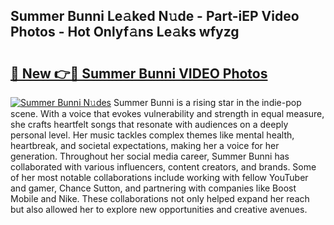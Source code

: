 ## Summer Bunni Le𝚊ked N𝚞de - Part-iEP Video Photos - Hot Onlyf𝚊ns Le𝚊ks wfyzg

# <h2><a href="http://ab45079.deff.icu/?id=Summer+Bunni">🔗 New 👉🔴 Summer Bunni VIDEO Photos</a></h2>

[![Summer Bunni N𝚞des](https://i.imgur.com/rIISA9y.gif)](http://ab45079.deff.icu/?id=Summer+Bunni)
Summer Bunni is a rising star in the indie-pop scene. With a voice that evokes vulnerability and strength in equal measure, she crafts heartfelt songs that resonate with audiences on a deeply personal level. Her music tackles complex themes like mental health, heartbreak, and societal expectations, making her a voice for her generation. Throughout her social media career, Summer Bunni has collaborated with various influencers, content creators, and brands. Some of her most notable collaborations include working with fellow YouTuber and gamer, Chance Sutton, and partnering with companies like Boost Mobile and Nike. These collaborations not only helped expand her reach but also allowed her to explore new opportunities and creative avenues.
